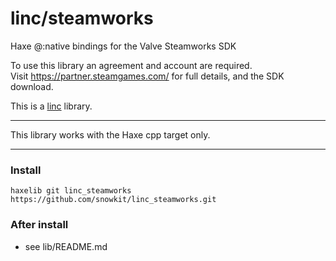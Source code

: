 # linc/steamworks
Haxe @:native bindings for the Valve Steamworks SDK

To use this library an agreement and account are required.   
Visit https://partner.steamgames.com/ for full details, and the SDK download.

This is a [linc](http://snowkit.github.io/linc/) library.

---

This library works with the Haxe cpp target only.

---
### Install

`haxelib git linc_steamworks https://github.com/snowkit/linc_steamworks.git`

### After install

- see lib/README.md